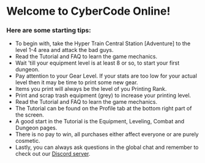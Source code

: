 # Welcome to CyberCode Online! 

### Here are some starting tips:

* To begin with, take the Hyper Train Central Station [Adventure] to the level 1-4 area and attack the bad guys.
* Read the Tutorial and FAQ to learn the game mechanics.
* Wait 'till your equipment level is at least 8 or so, to start your first dungeon.
* Pay attention to your Gear Level. If your stats are too low for your actual level then it may be time to print some new gear.
* Items you print will always be the level of you Printing Rank.
* Print and scrap trash equipment (grey) to increase your printing level.
* Read the Tutorial and FAQ to learn the game mechanics. 
* The Tutorial can be found on the Profile tab at the bottom right part of the screen.
* A good start in the Tutorial is the Equipment, Leveling, Combat and Dungeon pages.
* There is no pay to win, all purchases either affect everyone or are purely cosmetic.
* Lastly, you can always ask questions in the global chat and remember to check out our [Discord server](https://discord.gg/JREx8xz).
